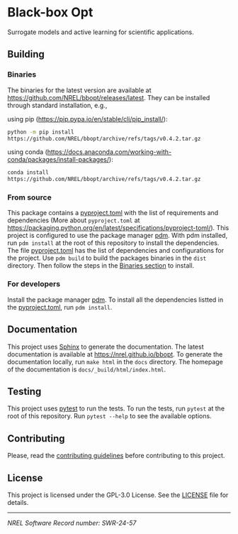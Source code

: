 # Black-box Opt

Surrogate models and active learning for scientific applications.

## Building

### Binaries

The binaries for the latest version are available at https://github.com/NREL/bbopt/releases/latest. They can be installed through standard installation, e.g.,

using pip (https://pip.pypa.io/en/stable/cli/pip_install/):

```sh
python -m pip install
https://github.com/NREL/bbopt/archive/refs/tags/v0.4.2.tar.gz
```

using conda (https://docs.anaconda.com/working-with-conda/packages/install-packages/):

```sh
conda install
https://github.com/NREL/bbopt/archive/refs/tags/v0.4.2.tar.gz
```

### From source

This package contains a [pyproject.toml](pyproject.toml) with the list of requirements and dependencies (More about `pyproject.toml` at https://packaging.python.org/en/latest/specifications/pyproject-toml/). This project is configured to use the package manager [pdm](https://pdm-project.org/en/stable/). With pdm installed, run `pdm install` at the root of this repository to install the dependencies. The file [pyproject.toml](pyproject.toml) has the list of dependencies and configurations for the project. Use `pdm build` to build the packages binaries in the `dist` directory. Then follow the steps in the [Binaries section](#binaries) to install.

### For developers

Install the package manager [pdm](https://pdm-project.org/en/stable/). To install all the dependencies listted in the [pyproject.toml](pyproject.toml), run `pdm install`.

## Documentation

This project uses [Sphinx](https://www.sphinx-doc.org/en/master/) to generate the documentation. The latest documentation is available at https://nrel.github.io/bbopt. To generate the documentation locally, run `make html` in the `docs` directory. The homepage of the documentation is `docs/_build/html/index.html`.

## Testing

This project uses [pytest](https://docs.pytest.org/en/stable/) to run the tests. To run the tests, run `pytest` at the root of this repository. Run `pytest --help` to see the available options.

## Contributing

Please, read the [contributing guidelines](CONTRIBUTING.md) before contributing to this project.

## License

This project is licensed under the GPL-3.0 License. See the [LICENSE](LICENSE) file for details.

---

_NREL Software Record number: SWR-24-57_